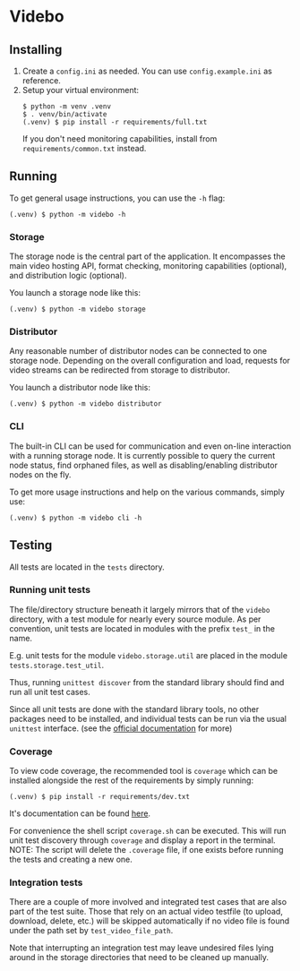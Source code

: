 # Videbo

## Installing

1. Create a `config.ini` as needed. You can use `config.example.ini` as reference.
2. Setup your virtual environment:
    ```shell
    $ python -m venv .venv
    $ . venv/bin/activate
    (.venv) $ pip install -r requirements/full.txt
    ```
    If you don't need monitoring capabilities, install from `requirements/common.txt` instead.

## Running

To get general usage instructions, you can use the `-h` flag:
```shell
(.venv) $ python -m videbo -h
```

### Storage

The storage node is the central part of the application. It encompasses the main video hosting API, format checking, monitoring capabilities (optional), and distribution logic (optional).

You launch a storage node like this:
```shell
(.venv) $ python -m videbo storage
```

### Distributor

Any reasonable number of distributor nodes can be connected to one storage node. Depending on the overall configuration and load, requests for video streams can be redirected from storage to distributor.

You launch a distributor node like this:
```shell
(.venv) $ python -m videbo distributor
```

### CLI

The built-in CLI can be used for communication and even on-line interaction with a running storage node. It is currently possible to query the current node status, find orphaned files, as well as disabling/enabling distributor nodes on the fly.

To get more usage instructions and help on the various commands, simply use:
```shell
(.venv) $ python -m videbo cli -h
```

## Testing

All tests are located in the `tests` directory. 

### Running unit tests

The file/directory structure beneath it largely mirrors that of the `videbo` directory, with a test module for nearly every source module. As per convention, unit tests are located in modules with the prefix `test_` in the name. 

E.g. unit tests for the module `videbo.storage.util` are placed in the module `tests.storage.test_util`.

Thus, running `unittest discover` from the standard library should find and run all unit test cases.

Since all unit tests are done with the standard library tools, no other packages need to be installed, and individual tests can be run via the usual `unittest` interface. (see the [official documentation](https://docs.python.org/3/library/unittest.html#command-line-interface) for more)

### Coverage

To view code coverage, the recommended tool is `coverage` which can be installed alongside the rest of the requirements by simply running:
 ```shell
 (.venv) $ pip install -r requirements/dev.txt
 ```
It's documentation can be found [here](https://coverage.readthedocs.io/en/stable/).

For convenience the shell script `coverage.sh` can be executed. This will run unit test discovery through `coverage` and display a report in the terminal. NOTE: The script will delete the `.coverage` file, if one exists before running the tests and creating a new one.

### Integration tests

There are a couple of more involved and integrated test cases that are also part of the test suite. Those that rely on an actual video testfile (to upload, download, delete, etc.) will be skipped automatically if no video file is found under the path set by `test_video_file_path`.

Note that interrupting an integration test may leave undesired files lying around in the storage directories that need to be cleaned up manually.